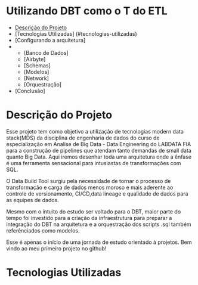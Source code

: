 # Utilizando DBT como o T do ETL

* [Descrição do Projeto](#descrição-do-projeto)
* [Tecnologias Utilizadas] (#tecnologias-utilizadas)
* [Configurando a arquitetura]
* * [Banco de Dados]
  * [Airbyte]
  * [Schemas]
  * [Modelos]
  * [Network]
  * [Orquestração]
* [Conclusão]

# Descrição do Projeto

Esse projeto tem como objetivo a utilização de tecnologias modern data stack(MDS) da disciplina de engenharia de dados do curso de especialização em Analise de Big Data - Data Engineering do LABDATA FIA para a construção de pipelines que atendam tanto demandas de small data quanto Big Data. Aqui iremos desenhar toda uma arquitetura onde a ênfase é uma ferramenta sensacional para intusiastas de transformações com SQL. 

O Data Build Tool surgiu pela necessidade de tornar o processo de transformação e carga de dados menos moroso e mais aderente ao controle de versionamento, CI/CD,data lineage e qualidade de dados para as equipes de dados.

Mesmo com o íntuito do estudo ser voltado para o DBT, maior parte do tempo foi investido para a criação da infraestrutura para preparar a integração do DBT na arquitetura e a orquestração dos scripts .sql também referênciados como modelos.

Esse é apenas o início de uma jornada de estudo orientado à projetos. Bem vindo ao meu primeiro projeto no github!


# Tecnologias Utilizadas
